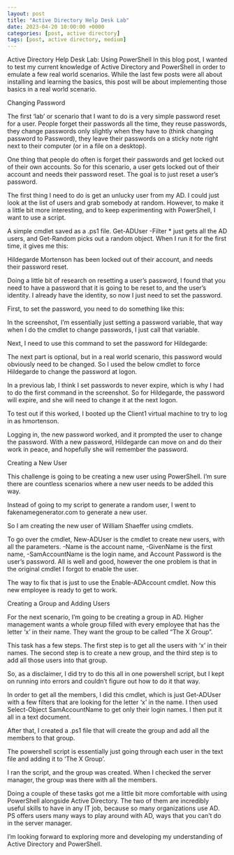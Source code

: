 ```yaml
---
layout: post
title: "Active Directory Help Desk Lab"
date: 2023-04-20 10:00:00 +0000
categories: [post, active directory]
tags: [post, active directory, medium]
---
```


Active Directory Help Desk Lab: Using PowerShell
In this blog post, I wanted to test my current knowledge of Active Directory and PowerShell in order to emulate a few real world scenarios. While the last few posts were all about installing and learning the basics, this post will be about implementing those basics in a real world scenario.

Changing Password

The first ‘lab’ or scenario that I want to do is a very simple password reset for a user. People forget their passwords all the time, they reuse passwords, they change passwords only slightly when they have to (think changing password to Password), they leave their passwords on a sticky note right next to their computer (or in a file on a desktop).

One thing that people do often is forget their passwords and get locked out of their own accounts. So for this scenario, a user gets locked out of their account and needs their password reset. The goal is to just reset a user’s password.

The first thing I need to do is get an unlucky user from my AD. I could just look at the list of users and grab somebody at random. However, to make it a little bit more interesting, and to keep experimenting with PowerShell, I want to use a script.


A simple cmdlet saved as a .ps1 file. Get-ADUser -Filter * just gets all the AD users, and Get-Random picks out a random object. When I run it for the first time, it gives me this:


Hildegarde Mortenson has been locked out of their account, and needs their password reset.

Doing a little bit of research on resetting a user’s password, I found that you need to have a password that it is going to be reset to, and the user’s identity. I already have the identity, so now I just need to set the password.

First, to set the password, you need to do something like this:


In the screenshot, I’m essentially just setting a password variable, that way when I do the cmdlet to change passwords, I just call that variable.

Next, I need to use this command to set the password for Hildegarde:


The next part is optional, but in a real world scenario, this password would obviously need to be changed. So I used the below cmdlet to force Hildegarde to change the password at logon.


In a previous lab, I think I set passwords to never expire, which is why I had to do the first command in the screenshot. So for Hildegarde, the password will expire, and she will need to change it at the next logon.

To test out if this worked, I booted up the Client1 virtual machine to try to log in as hmortenson.




Logging in, the new password worked, and it prompted the user to change the password. With a new password, Hildegarde can move on and do their work in peace, and hopefully she will remember the password.

Creating a New User

This challenge is going to be creating a new user using PowerShell. I’m sure there are countless scenarios where a new user needs to be added this way.

Instead of going to my script to generate a random user, I went to fakenamegenerator.com to generate a new user.


So I am creating the new user of William Shaeffer using cmdlets.


To go over the cmdlet, New-ADUser is the cmdlet to create new users, with all the parameters. -Name is the account name, -GivenName is the first name, -SamAccountName is the login name, and Account Password is the user’s password. All is well and good, however the one problem is that in the original cmdlet I forgot to enable the user.


The way to fix that is just to use the Enable-ADAccount cmdlet. Now this new employee is ready to get to work.

Creating a Group and Adding Users

For the next scenario, I’m going to be creating a group in AD. Higher management wants a whole group filled with every employee that has the letter ‘x’ in their name. They want the group to be called “The X Group”.

This task has a few steps. The first step is to get all the users with ‘x’ in their names. The second step is to create a new group, and the third step is to add all those users into that group.

So, as a disclaimer, I did try to do this all in one powershell script, but I kept on running into errors and couldn’t figure out how to do it that way.

In order to get all the members, I did this cmdlet, which is just Get-ADUser with a few filters that are looking for the letter ‘x’ in the name. I then used Select-Object SamAccountName to get only their login names. I then put it all in a text document.


After that, I created a .ps1 file that will create the group and add all the members to that group.


The powershell script is essentially just going through each user in the text file and adding it to ‘The X Group’.

I ran the script, and the group was created. When I checked the server manager, the group was there with all the members.



Doing a couple of these tasks got me a little bit more comfortable with using PowerShell alongside Active Directory. The two of them are incredibly useful skills to have in any IT job, because so many organizations use AD. PS offers users many ways to play around with AD, ways that you can’t do in the server manager.

I’m looking forward to exploring more and developing my understanding of Active Directory and PowerShell.

